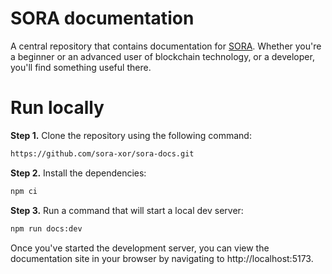 # SORA documentation

A central repository that contains documentation for [SORA](sora.org). Whether you're a beginner or an advanced user of blockchain technology, or a developer, you'll find something useful there.

# Run locally

**Step 1.** Clone the repository using the following command:

```bash
https://github.com/sora-xor/sora-docs.git
```

**Step 2.** Install the dependencies:

```bash
npm ci
```

**Step 3.** Run a command that will start a local dev server:

```bash
npm run docs:dev
```

Once you've started the development server, you can view the documentation site in your browser by navigating to http://localhost:5173.

